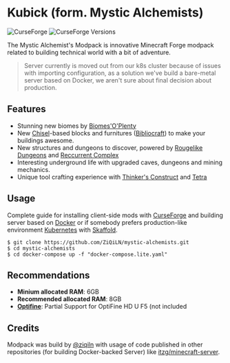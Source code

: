 # Kubick (form. Mystic Alchemists)

![CurseForge](https://cf.way2muchnoise.eu/431680.svg) ![CurseForge Versions](https://cf.way2muchnoise.eu/versions/431680.svg)

The Mystic Alchemist's Modpack is innovative Minecraft Forge modpack related to building technical world with a bit of adventure.

> Server currently is moved out from our k8s cluster because of issues with importing configuration, as a solution we've build a bare-metal server based on Docker, we aren't sure about final decision about production.

## Features

- Stunning new biomes by [Biomes'O'Plenty](https://www.curseforge.com/minecraft/mc-mods/biomes-o-plenty)
- New [Chisel]()-based blocks and furnitures ([Bibliocraft]()) to make your buildings awesome.
- New structures and dungeons to discover, powered by [Rougelike Dungeons]() and [Reccurrent Complex]()
- Interesting underground life with upgraded caves, dungeons and mining mechanics.
- Unique tool crafting experience with [Thinker's Construct]() and [Tetra]()

## Usage

Complete guide for installing client-side mods with [CurseForge]() and building server based on [Docker]() or if somebody prefers production-like environment [Kubernetes]() with [Skaffold]().

```
$ git clone https://github.com/ZiQiLN/mystic-alchemists.git
$ cd mystic-alchemists
$ cd docker-compose up -f "docker-compose.lite.yaml"
```

## Recommendations

- **Minium allocated RAM**: 6GB
- **Recommended allocated RAM**: 8GB
- [**Optifine**](OPTIFINE.md): Partial Support for OptiFine HD U F5 (not included

## Credits

Modpack was build by [@ziqiln](https://github.com/ziqiln) with usage of code published in other repositories (for building Docker-backed Server) like [itzg/minecraft-server](https://github.com/itzg/docker-minecraft-server).
